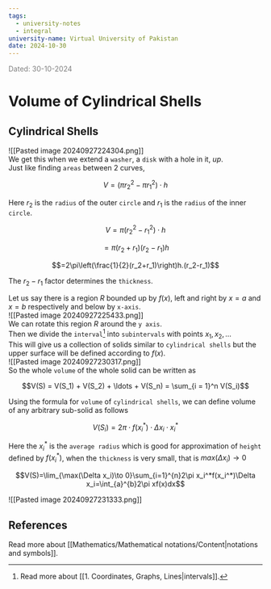 ```yaml
---
tags:
  - university-notes
  - integral
university-name: Virtual University of Pakistan
date: 2024-10-30
---
```


<span style="color: gray;">Dated: 30-10-2024</span>

# Volume of Cylindrical Shells

## Cylindrical Shells

![[Pasted image 20240927224304.png]]  
We get this when we extend a `washer`, a `disk` with a hole in it, _up_.  
Just like finding `areas` between 2 curves,  

$$V = (\pi r_2^2 - \pi r_1^2) \cdot h$$

Here $r_2$ is the `radius` of the outer `circle` and $r_1$ is the `radius` of the inner `circle`.  

$$V = \pi (r_2^2 - r_1^2) \cdot h$$

$$=\pi(r_2+r_1)(r_2-r_1)h$$

$$=2\pi\left(\frac{1}{2}(r_2+r_1)\right)h.(r_2-r_1)$$

The $r_2 - r_1$ factor determines the `thickness`.

Let us say there is a region $R$ bounded up by $f(x)$, left and right by $x = a$ and $x = b$ respectively and below by `x-axis`.  
![[Pasted image 20240927225433.png]]  
We can rotate this region $R$ around the `y axis`.  
Then we divide the `interval`[^1] into `subintervals` with points $x_1, x_2, \ldots$  
This will give us a collection of solids similar to `cylindrical shells` but the upper surface will be defined according to $f(x)$.  
![[Pasted image 20240927230317.png]]  
So the whole `volume` of the whole solid can be written as  

$$V(S) = V(S_1) + V(S_2) + \ldots + V(S_n) = \sum_{i = 1}^n V(S_i)$$

Using the formula for `volume` of `cylindrical shells`, we can define volume of any arbitrary sub-solid as follows  

$$V(S_i) = 2\pi \cdot f(x_i^*) \cdot \Delta x_i \cdot x_i^*$$

Here the $x_i^*$ is the `average radius` which is good for approximation of `height` defined by $f(x_i^*)$, when the `thickness` is very small, that is $max(\Delta x_i) \to 0$  

$$V(S)=\lim_{\max(\Delta x_i)\to 0}\sum_{i=1}^{n}2\pi x_i^*f(x_i^*)\Delta x_i=\int_{a}^{b}2\pi xf(x)dx$$

![[Pasted image 20240927231333.png]]

## References

Read more about [[Mathematics/Mathematical notations/Content|notations and symbols]].

[^1]: Read more about [[1. Coordinates, Graphs, Lines|intervals]].
